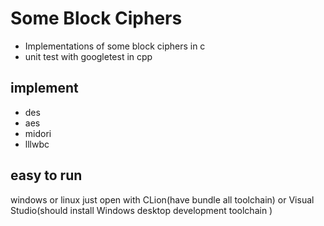 # Some  Block Ciphers
- Implementations of some  block ciphers in c 
- unit test with googletest in cpp

## implement

- des
- aes
- midori
- lllwbc

## easy to run 
windows or linux just open with CLion(have bundle all toolchain) or Visual Studio(should install Windows desktop development toolchain )